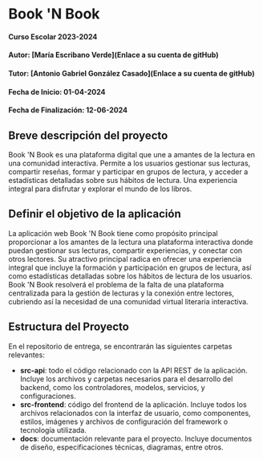 # Book 'N Book

#### Curso Escolar 2023-2024
#### Autor: [María Escribano Verde](Enlace a su cuenta de gitHub)
#### Tutor: [Antonio Gabriel González Casado](Enlace a su cuenta de gitHub)
#### Fecha de Inicio: 01-04-2024
#### Fecha de Finalización: 12-06-2024

## Breve descripción del proyecto

Book 'N Book es una plataforma digital que une a amantes de la lectura en una comunidad interactiva. Permite a los usuarios gestionar sus lecturas, compartir reseñas, formar y participar en grupos de lectura, y acceder a estadísticas detalladas sobre sus hábitos de lectura. Una experiencia integral para disfrutar y explorar el mundo de los libros.

## Definir el objetivo de la aplicación
La aplicación web Book 'N Book tiene como propósito principal proporcionar a los amantes de la lectura una plataforma interactiva donde puedan gestionar sus lecturas, compartir experiencias, y conectar con otros lectores. Su atractivo principal radica en ofrecer una experiencia integral que incluye la formación y participación en grupos de lectura, así como estadísticas detalladas sobre los hábitos de lectura de los usuarios. Book 'N Book resolverá el problema de la falta de una plataforma centralizada para la gestión de lecturas y la conexión entre lectores, cubriendo así la necesidad de una comunidad virtual literaria interactiva.

## Estructura del Proyecto
En el repositorio de entrega, se encontrarán las siguientes carpetas relevantes:
- **src-api**: todo el código relacionado con la API REST de la aplicación. Incluye los archivos y carpetas necesarios para el desarrollo del backend, como los controladores, modelos, servicios, y configuraciones.
- **src-frontend**: código del frontend de la aplicación. Incluye todos los archivos relacionados con la interfaz de usuario, como componentes, estilos, imágenes y archivos de configuración del framework o tecnología utilizada.
- **docs**: documentación relevante para el proyecto. Incluye documentos de diseño, especificaciones técnicas, diagramas, entre otros.
